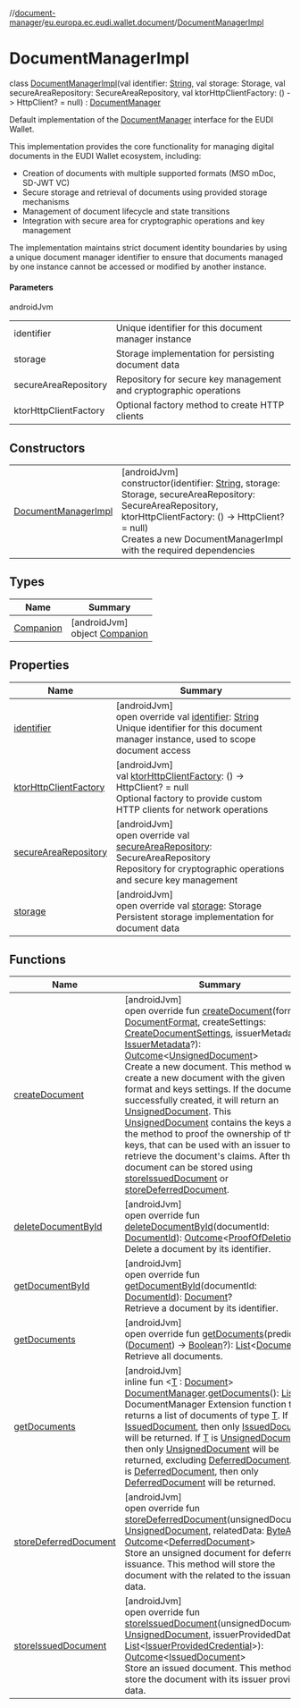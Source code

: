 //[document-manager](../../../index.md)/[eu.europa.ec.eudi.wallet.document](../index.md)/[DocumentManagerImpl](index.md)

# DocumentManagerImpl

class [DocumentManagerImpl](index.md)(val
identifier: [String](https://kotlinlang.org/api/latest/jvm/stdlib/kotlin-stdlib/kotlin/-string/index.html),
val storage: Storage, val secureAreaRepository: SecureAreaRepository, val ktorHttpClientFactory: ()
-&gt; HttpClient? = null) : [DocumentManager](../-document-manager/index.md)

Default implementation of the [DocumentManager](../-document-manager/index.md) interface for the EUDI Wallet.

This implementation provides the core functionality for managing digital documents in the EUDI Wallet ecosystem, including:

- 
   Creation of documents with multiple supported formats (MSO mDoc, SD-JWT VC)
- 
   Secure storage and retrieval of documents using provided storage mechanisms
- 
   Management of document lifecycle and state transitions
- 
   Integration with secure area for cryptographic operations and key management

The implementation maintains strict document identity boundaries by using a unique document manager identifier to ensure that documents managed by one instance cannot be accessed or modified by another instance.

#### Parameters

androidJvm

| | |
|---|---|
| identifier | Unique identifier for this document manager instance |
| storage | Storage implementation for persisting document data |
| secureAreaRepository | Repository for secure key management and cryptographic operations |
| ktorHttpClientFactory | Optional factory method to create HTTP clients |

## Constructors

|                                                  |                                                                                                                                                                                                                                                                                                                               |
|--------------------------------------------------|-------------------------------------------------------------------------------------------------------------------------------------------------------------------------------------------------------------------------------------------------------------------------------------------------------------------------------|
| [DocumentManagerImpl](-document-manager-impl.md) | [androidJvm]<br>constructor(identifier: [String](https://kotlinlang.org/api/latest/jvm/stdlib/kotlin-stdlib/kotlin/-string/index.html), storage: Storage, secureAreaRepository: SecureAreaRepository, ktorHttpClientFactory: () -&gt; HttpClient? = null)<br>Creates a new DocumentManagerImpl with the required dependencies |

## Types

| Name | Summary |
|---|---|
| [Companion](-companion/index.md) | [androidJvm]<br>object [Companion](-companion/index.md) |

## Properties

| Name                                                 | Summary                                                                                                                                                                                                                                              |
|------------------------------------------------------|------------------------------------------------------------------------------------------------------------------------------------------------------------------------------------------------------------------------------------------------------|
| [identifier](identifier.md)                          | [androidJvm]<br>open override val [identifier](identifier.md): [String](https://kotlinlang.org/api/latest/jvm/stdlib/kotlin-stdlib/kotlin/-string/index.html)<br>Unique identifier for this document manager instance, used to scope document access |
| [ktorHttpClientFactory](ktor-http-client-factory.md) | [androidJvm]<br>val [ktorHttpClientFactory](ktor-http-client-factory.md): () -&gt; HttpClient? = null<br>Optional factory to provide custom HTTP clients for network operations                                                                      |
| [secureAreaRepository](secure-area-repository.md)    | [androidJvm]<br>open override val [secureAreaRepository](secure-area-repository.md): SecureAreaRepository<br>Repository for cryptographic operations and secure key management                                                                       |
| [storage](storage.md)                                | [androidJvm]<br>open override val [storage](storage.md): Storage<br>Persistent storage implementation for document data                                                                                                                              |

## Functions

| Name                                                | Summary                                                                                                                                                                                                                                                                                                                                                                                                                                                                                                                                                                                                                                                                                                                                                                                                                                                                                                                                                                                                                                            |
|-----------------------------------------------------|----------------------------------------------------------------------------------------------------------------------------------------------------------------------------------------------------------------------------------------------------------------------------------------------------------------------------------------------------------------------------------------------------------------------------------------------------------------------------------------------------------------------------------------------------------------------------------------------------------------------------------------------------------------------------------------------------------------------------------------------------------------------------------------------------------------------------------------------------------------------------------------------------------------------------------------------------------------------------------------------------------------------------------------------------|
| [createDocument](create-document.md)                | [androidJvm]<br>open override fun [createDocument](create-document.md)(format: [DocumentFormat](../../eu.europa.ec.eudi.wallet.document.format/-document-format/index.md), createSettings: [CreateDocumentSettings](../-create-document-settings/index.md), issuerMetadata: [IssuerMetadata](../../eu.europa.ec.eudi.wallet.document.metadata/-issuer-metadata/index.md)?): [Outcome](../-outcome/index.md)&lt;[UnsignedDocument](../-unsigned-document/index.md)&gt;<br>Create a new document. This method will create a new document with the given format and keys settings. If the document is successfully created, it will return an [UnsignedDocument](../-unsigned-document/index.md). This [UnsignedDocument](../-unsigned-document/index.md) contains the keys and the method to proof the ownership of the keys, that can be used with an issuer to retrieve the document's claims. After that the document can be stored using [storeIssuedDocument](store-issued-document.md) or [storeDeferredDocument](store-deferred-document.md). |
| [deleteDocumentById](delete-document-by-id.md)      | [androidJvm]<br>open override fun [deleteDocumentById](delete-document-by-id.md)(documentId: [DocumentId](../-document-id/index.md)): [Outcome](../-outcome/index.md)&lt;[ProofOfDeletion](../-proof-of-deletion/index.md)?&gt;<br>Delete a document by its identifier.                                                                                                                                                                                                                                                                                                                                                                                                                                                                                                                                                                                                                                                                                                                                                                            |
| [getDocumentById](get-document-by-id.md)            | [androidJvm]<br>open override fun [getDocumentById](get-document-by-id.md)(documentId: [DocumentId](../-document-id/index.md)): [Document](../-document/index.md)?<br>Retrieve a document by its identifier.                                                                                                                                                                                                                                                                                                                                                                                                                                                                                                                                                                                                                                                                                                                                                                                                                                       |
| [getDocuments](get-documents.md)                    | [androidJvm]<br>open override fun [getDocuments](get-documents.md)(predicate: ([Document](../-document/index.md)) -&gt; [Boolean](https://kotlinlang.org/api/latest/jvm/stdlib/kotlin-stdlib/kotlin/-boolean/index.html)?): [List](https://kotlinlang.org/api/latest/jvm/stdlib/kotlin-stdlib/kotlin.collections/-list/index.html)&lt;[Document](../-document/index.md)&gt;<br>Retrieve all documents.                                                                                                                                                                                                                                                                                                                                                                                                                                                                                                                                                                                                                                             |
| [getDocuments](../get-documents.md)                 | [androidJvm]<br>inline fun &lt;[T](../get-documents.md) : [Document](../-document/index.md)&gt; [DocumentManager](../-document-manager/index.md).[getDocuments](../get-documents.md)(): [List](https://kotlinlang.org/api/latest/jvm/stdlib/kotlin-stdlib/kotlin.collections/-list/index.html)&lt;[T](../get-documents.md)&gt;<br>DocumentManager Extension function that returns a list of documents of type [T](../get-documents.md). If [T](../get-documents.md) is [IssuedDocument](../-issued-document/index.md), then only [IssuedDocument](../-issued-document/index.md) will be returned. If [T](../get-documents.md) is [UnsignedDocument](../-unsigned-document/index.md), then only [UnsignedDocument](../-unsigned-document/index.md) will be returned, excluding [DeferredDocument](../-deferred-document/index.md). If [T](../get-documents.md) is [DeferredDocument](../-deferred-document/index.md), then only [DeferredDocument](../-deferred-document/index.md) will be returned.                                                |
| [storeDeferredDocument](store-deferred-document.md) | [androidJvm]<br>open override fun [storeDeferredDocument](store-deferred-document.md)(unsignedDocument: [UnsignedDocument](../-unsigned-document/index.md), relatedData: [ByteArray](https://kotlinlang.org/api/latest/jvm/stdlib/kotlin-stdlib/kotlin/-byte-array/index.html)): [Outcome](../-outcome/index.md)&lt;[DeferredDocument](../-deferred-document/index.md)&gt;<br>Store an unsigned document for deferred issuance. This method will store the document with the related to the issuance data.                                                                                                                                                                                                                                                                                                                                                                                                                                                                                                                                         |
| [storeIssuedDocument](store-issued-document.md)     | [androidJvm]<br>open override fun [storeIssuedDocument](store-issued-document.md)(unsignedDocument: [UnsignedDocument](../-unsigned-document/index.md), issuerProvidedData: [List](https://kotlinlang.org/api/latest/jvm/stdlib/kotlin-stdlib/kotlin.collections/-list/index.html)&lt;[IssuerProvidedCredential](../../eu.europa.ec.eudi.wallet.document.credential/-issuer-provided-credential/index.md)&gt;): [Outcome](../-outcome/index.md)&lt;[IssuedDocument](../-issued-document/index.md)&gt;<br>Store an issued document. This method will store the document with its issuer provided data.                                                                                                                                                                                                                                                                                                                                                                                                                                              |
